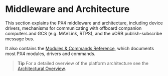 # Middleware and Architecture

This section explains the PX4 middleware and architecture, 
including device drivers, mechanisms for communicating 
with offboard companion computers and GCS (e.g. MAVLink, RTPS), 
and the uORB publish-subscribe message bus. 

It also contains the [Modules & Commands Reference](../middleware/modules_main.md), 
which documents most PX4 modules, drivers and commands. 

> **Tip** For a detailed overview of the platform architecture see the 
> [Architectural Overview](../concept/architecture.md).
